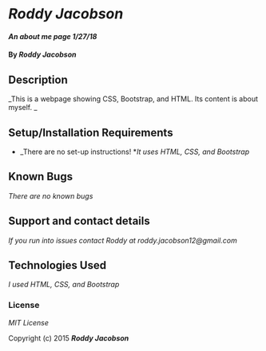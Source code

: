 # _Roddy Jacobson_

#### _An about me page 1/27/18_

#### By _**Roddy Jacobson**_

## Description

_This is a webpage showing CSS, Bootstrap, and HTML. Its content is about myself. _

## Setup/Installation Requirements

* _There are no set-up instructions!
*_It uses HTML, CSS, and Bootstrap_

## Known Bugs
_There are no known bugs_

## Support and contact details

_If you run into issues contact Roddy at roddy.jacobson12@gmail.com_

## Technologies Used

_I used HTML, CSS, and Bootstrap_

### License

*MIT License*

Copyright (c) 2015 **_Roddy Jacobson_**
